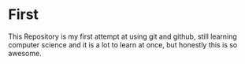 # First
This Repository is my first attempt at using git and github, 
still learning computer science and it is a lot to learn at once, 
but honestly this is so awesome.
